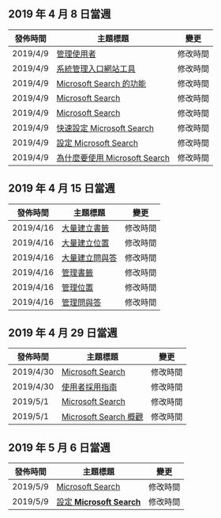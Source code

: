 <!-- This file is generated automatically each week. Changes made to this file will be overwritten.-->




## <a name="week-of-april-08-2019"></a>2019 年 4 月 8 日當週


| 發佈時間 |主題標題 | 變更 |
|------|------------|--------|
| 2019/4/9 | [管理使用者](/MicrosoftSearch/add-users) | 修改時間 |
| 2019/4/9 | [系統管理入口網站工具](/MicrosoftSearch/admin-portal-tools) | 修改時間 |
| 2019/4/9 | [Microsoft Search 的功能](/MicrosoftSearch/features) | 修改時間 |
| 2019/4/9 | [Microsoft Search](/MicrosoftSearch/index) | 修改時間 |
| 2019/4/9 | [Microsoft Search](/MicrosoftSearch/microsoft-search) | 修改時間 |
| 2019/4/9 | [快速設定 Microsoft Search](/MicrosoftSearch/quick-set-up) | 修改時間 |
| 2019/4/9 | [設定 Microsoft Search](/MicrosoftSearch/set-up-microsoft-search) | 修改時間 |
| 2019/4/9 | [為什麼要使用 Microsoft Search](/MicrosoftSearch/why-microsoft-search) | 修改時間 |


## <a name="week-of-april-15-2019"></a>2019 年 4 月 15 日當週


| 發佈時間 |主題標題 | 變更 |
|------|------------|--------|
| 2019/4/16 | [大量建立書籤](/MicrosoftSearch/bulk-create-bookmarks) | 修改時間 |
| 2019/4/16 | [大量建立位置](/MicrosoftSearch/bulk-create-locations) | 修改時間 |
| 2019/4/16 | [大量建立問與答](/MicrosoftSearch/bulk-create-qas) | 修改時間 |
| 2019/4/16 | [管理書籤](/MicrosoftSearch/manage-bookmarks) | 修改時間 |
| 2019/4/16 | [管理位置](/MicrosoftSearch/manage-locations) | 修改時間 |
| 2019/4/16 | [管理問與答](/MicrosoftSearch/manage-qas) | 修改時間 |


## <a name="week-of-april-29-2019"></a>2019 年 4 月 29 日當週


| 發佈時間 |主題標題 | 變更 |
|------|------------|--------|
| 2019/4/30 | [Microsoft Search](/MicrosoftSearch/microsoft-search) | 修改時間 |
| 2019/4/30 | [使用者採用指南](/MicrosoftSearch/user-adoption-guide) | 修改時間 |
| 2019/5/1 | [Microsoft Search](/MicrosoftSearch/microsoft-search) | 修改時間 |
| 2019/5/1 | [Microsoft Search 概觀](/MicrosoftSearch/overview-microsoft-search) | 修改時間 |


## <a name="week-of-may-06-2019"></a>2019 年 5 月 6 日當週


| 發佈時間 |主題標題 | 變更 |
|------|------------|--------|
| 2019/5/9 | [Microsoft Search](/MicrosoftSearch/index) | 修改時間 |
| 2019/5/9 | [設定 **Microsoft Search**](/MicrosoftSearch/setup-microsoft-search) | 修改時間 |
